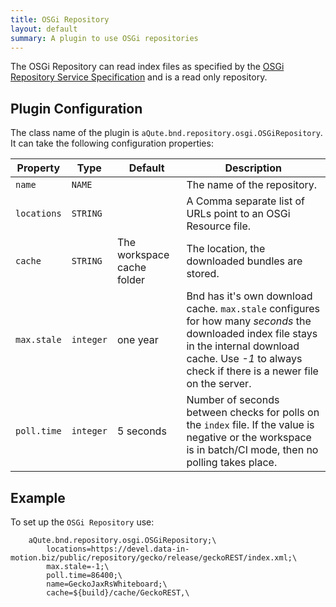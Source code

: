 ```yaml
---
title: OSGi Repository
layout: default
summary: A plugin to use OSGi repositories 
---
```


The OSGi Repository can read index files as specified by the [OSGi Repository Service Specification](https://docs.osgi.org/specification/osgi.cmpn/7.0.0/service.repository.html) and is a read only repository.

## Plugin Configuration

The class name of the plugin is `aQute.bnd.repository.osgi.OSGiRepository`. It can take the following configuration properties:

| Property         | Type  | Default | Description |
|------------------|-------|---------|-------------|
| `name`           | `NAME`|  | The name of the repository.|
| `locations`          | `STRING`|  | A Comma separate list of URLs point to an OSGi Resource file.|
| `cache`         | `STRING`| The workspace cache folder | The location, the downloaded bundles are stored. |
| `max.stale` | `integer` | one year | Bnd has it's own download cache. `max.stale` configures for how many _seconds_ the downloaded index file stays in the internal download cache. Use _-1_ to always check if there is a newer file on the server. |
| `poll.time`      | `integer` | 5 seconds | Number of seconds between checks for polls on the `index` file. If the value is negative or the workspace is in batch/CI mode, then no polling takes place. |

## Example

To set up the `OSGi Repository` use:

		aQute.bnd.repository.osgi.OSGiRepository;\
			locations=https://devel.data-in-motion.biz/public/repository/gecko/release/geckoREST/index.xml;\
			max.stale=-1;\
			poll.time=86400;\
			name=GeckoJaxRsWhiteboard;\
			cache=${build}/cache/GeckoREST,\


## 